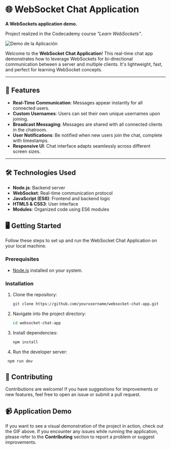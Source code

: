 #  🌐 WebSocket Chat Application

**A WebSockets application demo.**  

Project realized in the Codecademy course *"Learn WebSockets"*.

![Demo de la Aplicación]()

Welcome to the **WebSocket Chat Application**! This real-time chat app demonstrates how to leverage WebSockets for bi-directional communication between a server and multiple clients. It's lightweight, fast, and perfect for learning WebSocket concepts.

---

## 🚀 Features

- **Real-Time Communication**: Messages appear instantly for all connected users.
- **Custom Usernames**: Users can set their own unique usernames upon joining.
- **Broadcast Messaging**: Messages are shared with all connected clients in the chatroom.
- **User Notifications**: Be notified when new users join the chat, complete with timestamps.
- **Responsive UI**: Chat interface adapts seamlessly across different screen sizes.

---

## 🛠️ Technologies Used

- **Node.js**: Backend server
- **WebSocket**: Real-time communication protocol
- **JavaScript (ES6)**: Frontend and backend logic
- **HTML5 & CSS3**: User interface
- **Modules**: Organized code using ES6 modules


## 🖥️ Getting Started

Follow these steps to set up and run the WebSocket Chat Application on your local machine.

### Prerequisites

- [Node.js](https://nodejs.org/) installed on your system.

### Installation

1. Clone the repository:
   ```bash
   git clone https://github.com/yourusername/websocket-chat-app.git
   ```

2. Navigate into the project directory:
   ```bash
   cd websocket-chat-app
   ```

3. Install dependencies:
   ```bash
   npm install
   ```


4. Run the developer server:
  ```bash
   npm run dev
   ```


##  🪪 Contributing

Contributions are welcome! If you have suggestions for improvements or new features, feel free to open an issue or submit a pull request.


## 📹 Application Demo

If you want to see a visual demonstration of the project in action, check out the GIF above. If you encounter any issues while running the application, please refer to the **Contributing** section to report a problem or suggest improvements. 





